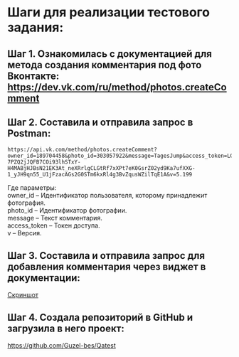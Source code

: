 # Шаги для реализации тестового задания:              
## Шаг 1. Ознакомилась с документацией для метода создания комментария под фото Вконтакте: https://dev.vk.com/ru/method/photos.createComment     
## Шаг 2. Составила и отправила запрос в Postman:
```
https://api.vk.com/method/photos.createComment?owner_id=189704458&photo_id=303057922&message=TagesJump&access_token=LG5SwFBg5P14wnEatyD8aloKxXCtBdLDV7Xeyb6I1Unvlr2-7PZQ2jJQFB7COi93lhSTxY-H4MABjHJBsN21EK3At_neXRrlgCLGtRf7xXPt7eK0GsrZ02yd9Ka7ufXXG-1_yJH9qn55_U1jFzacAGs2G0STm6kxRl4g3BvZqusWZilTqE1A&v=5.199
```        
Где параметры:        
owner_id – Идентификатор пользователя, которому принадлежит фотография.        
photo_id – Идентификатор фотографии.         
message – Текст комментария.         
access_token – Токен доступа.         
v – Версия.                                                
## Шаг 3. Составила и отправила запрос для добавления комментария через виджет в документации:
[Скриншот](https://github.com/Guzel-bes/Qatest/blob/main/%D0%A7%D0%B5%D1%80%D0%B5%D0%B7%20API%20VK.png)      
## Шаг 4. Создала репозиторий в GitHub и загрузила в него проект:
https://github.com/Guzel-bes/Qatest
